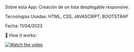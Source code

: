 Sobre esta App: Creación de un lista desplegable responsive. 

Tecnologias Usadas: HTML, CSS, JAVASCRIPT, BOOTSTRAP

Fecha: 11/04/2023

🎥 How it works:

[![Watch the video](https://img.youtube.com/vi/obVOczUiLZ4/maxresdefault.jpg)](https://youtu.be/obVOczUiLZ4)